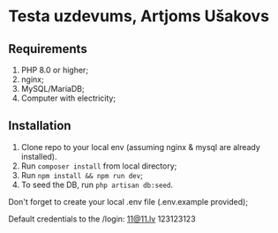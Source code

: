 # Testa uzdevums, Artjoms Ušakovs

## Requirements
1. PHP 8.0 or higher;
2. nginx;
3. MySQL/MariaDB;
4. Computer with electricity;

## Installation

1. Clone repo to your local env (assuming nginx & mysql are already installed).
2. Run `composer install` from local directory;
3. Run `npm install && npm run dev`;
4. To seed the DB, run `php artisan db:seed`. 

Don't forget to create your local .env file (.env.example provided); 

Default credentials to the /login: 
11@11.lv
123123123

